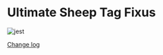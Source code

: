 # Ultimate Sheep Tag Fixus

![jest](https://github.com/voces/fixus/workflows/jest/badge.svg)

[Change log](CHANGELOG.md)
